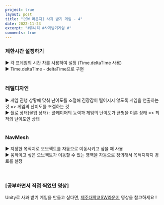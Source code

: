 ```yaml
---
project: true
layout: post
title: "[SW 라운지] 사과 받기 게임 - 4"
date: 2022-11-23
excerpt: "#유니티 #사과받기게임 #"
comments: true
---
```


### 제한시간 설정하기 <br>
▶️ 각 프레임의 시간 차를 사용하여 설정 (Time.deltaTime 사용) <br>
▶️ Time.deltaTime - deltaTime으로 구현 <br>
<br>
### 레벨디자인 <br>
▶️ 게임 진행 상황에 맞춰 난이도를 조절해 긴장감이 떨어지지 않도록 게임을 연출하는 것 => 게임의 난이도를 조절하는 것 <br>
▶️ 플로 상태(몰입 상태) : 플레이어의 능력과 게임의 난이도가 균형을 이룬 상태 => 최적의 난이도인 상태 <br>
<br>
### NavMesh <br>
▶️ 지정한 목적지로 오브젝트를 자동으로 이동시키고 싶을 때 사용 <br>
▶️ 움직이고 싶은 오브젝트가 이동할 수 있는 영역을 자동으로 정의해서 목적지까지 경로를 설정 <br>
<br>
<br>

### [공부하면서 직접 찍었던 영상]

Unity로 사과 받기 게임을 만들고 싶다면, [제주대학교SW라운지](https://www.youtube.com/watch?v=kmyIMk9UDRM&list=PLkb1-AwKYLZYTBmsm5oS0nR3pQDM5sNIv&index=15) 영상을 참고하세요 !

